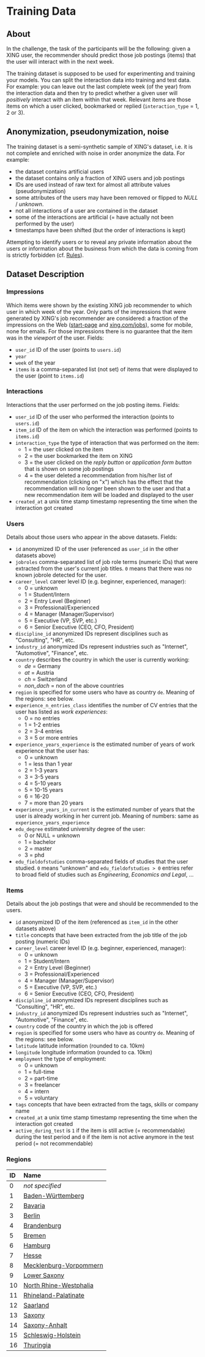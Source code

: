 Training Data
==========================

## About

In the challenge, the task of the participants will be the following: given a XING user, the recommender should predict those job postings (items) that the user will interact with in the next week. 

The training dataset is supposed to be used for experimenting and training your models. You can split the 
interaction data into training and test data. For example: you can leave out the last 
complete week (of the year) from the interaction data and then try to predict whether 
a given user will _positively_ interact with an item within that week. Relevant items 
are those items on which a user clicked, bookmarked or replied (`interaction_type` = 1, 2 or 3). 


## Anonymization, pseudonymization, noise

The training dataset is a semi-synthetic sample of XING's dataset, i.e. it is not complete and enriched with 
noise in order anonymize the data. For example: 

- the dataset contains artificial users
- the dataset contains only a fraction of XING users and job postings
- IDs are used instead of raw text for almost all attribute values (pseudonymization)
- some attributes of the users may have been removed or flipped to _NULL_ / _unknown_. 
- not all interactions of a user are contained in the dataset
- some of the interactions are artificial (= have actually not been performed by the user)
- timestamps have been shifted (but the order of interactions is kept)

Attempting to identify users or to reveal any private information about the users or information about 
the business from which the data is coming from is strictly forbidden (cf. [Rules](http://2016.recsyschallenge.com/)).

## Dataset Description 

### Impressions 

Which items were shown by the existing XING job recommender to which user in which week of the year. Only parts of the impressions that were generated by XING's job recommender are considered: a fraction of the impressions on the Web ([start-page](https://xing.com) and [xing.com/jobs](https://xing.com/jobs)), some for mobile, none for emails. For those impressions there is no guarantee that the item was in the _viewport_ of the user. Fields: 

- `user_id` ID of the user (points to `users.id`)
- `year`
- `week` of the year
- `items` is a comma-separated list (not set) of items that were displayed to the user (point to `items.id`)

### Interactions

Interactions that the user performed on the job posting items. Fields: 

- `user_id` ID of the user who performed the interaction (points to `users.id`)
- `item_id` ID of the item on which the interaction was performed (points to `items.id`)
- `interaction_type` the type of interaction that was performed on the item: 
  + 1 = the user clicked on the item
  + 2 = the user bookmarked the item on XING
  + 3 = the user clicked on the _reply button_ or _application form button_ that is shown on some job postings
  + 4 = the user deleted a recommendation from his/her list of recommendation (clicking on "x") which has the effect that the recommendation will no longer been shown to the user and that a new recommendation item will be loaded and displayed to the user
- `created_at` a unix time stamp timestamp representing the time when the interaction got created


### Users 

Details about those users who appear in the above datasets. Fields: 

- `id` anonymized ID of the user (referenced as `user_id` in the other datasets above)
- `jobroles` comma-separated list of job role terms (numeric IDs) that were extracted from the user's current job titles. `0` means that there was no known jobrole detected for the user. 
- `career_level` career level ID (e.g. beginner, experienced, manager): 
  + 0 = unknown
  + 1 = Student/Intern
  + 2 = Entry Level (Beginner)
  + 3 = Professional/Experienced
  + 4 = Manager (Manager/Supervisor)
  + 5 = Executive (VP, SVP, etc.)
  + 6 = Senior Executive (CEO, CFO, President)
- `discipline_id` anonymized IDs represent disciplines such as "Consulting", "HR", etc.
- `industry_id` anonymized IDs represent industries such as "Internet", "Automotive", "Finance", etc.
- `country` describes the country in which the user is currently working: 
  + _de_ = Germany
  + _at_ = Austria
  + _ch_ = Switzerland
  + _non\_dach_ = non of the above countries
- `region` is specified for some users who have as country `de`. Meaning of the regions: see below.
- `experience_n_entries_class` identifies the number of CV entries that the user has listed as _work experiences_:
  + 0 = no entries
  + 1 = 1-2 entries
  + 2 = 3-4 entries
  + 3 = 5 or more entries
- `experience_years_experience` is the estimated number of years of work experience that the user has: 
  + 0 = unknown 
  + 1 = less than 1 year
  + 2 = 1-3 years
  + 3 = 3-5 years
  + 4 = 5-10 years
  + 5 = 10-15 years
  + 6 = 16-20
  + 7 = more than 20 years
- `experience_years_in_current` is the estimated number of years that the user is already working in her current job. Meaning of numbers: same as `experience_years_experience`
- `edu_degree` estimated university degree of the user: 
  + 0 or NULL = unknown 
  + 1 = bachelor 
  + 2 = master
  + 3 = phd
- `edu_fieldofstudies` comma-separated fields of studies that the user studied. `0` means "unknown" and `edu_fieldofstudies > 0` entries refer to broad field of studies such as _Engineering_, _Economics and Legal_,  ... 


### Items

Details about the job postings that were and should be recommended to the users. 

- `id` anonymized ID of the item (referenced as `item_id` in the other datasets above)
- `title` concepts that have been extracted from the job title of the job posting (numeric IDs)
- `career_level` career level ID (e.g. beginner, experienced, manager): 
  + 0 = unknown
  + 1 = Student/Intern
  + 2 = Entry Level (Beginner)
  + 3 = Professional/Experienced
  + 4 = Manager (Manager/Supervisor)
  + 5 = Executive (VP, SVP, etc.)
  + 6 = Senior Executive (CEO, CFO, President)
- `discipline_id` anonymized IDs represent disciplines such as "Consulting", "HR", etc.
- `industry_id` anonymized IDs represent industries such as "Internet", "Automotive", "Finance", etc.
- `country` code of the country in which the job is offered 
- `region` is specified for some users who have as country `de`. Meaning of the regions: see below.
- `latitude` latitude information (rounded to ca. 10km)
- `longitude` longitude information (rounded to ca. 10km)
- `employment` the type of employment: 
  + 0 = unknown
  + 1 = full-time
  + 2 = part-time 
  + 3 = freelancer 
  + 4 = intern
  + 5 = voluntary
- `tags` concepts that have been extracted from the tags, skills or company name
- `created_at` a unix time stamp timestamp representing the time when the interaction got created
- `active_during_test` is `1` if the item is still active (= recommendable) during the test period and `0` if the item is not active anymore in the test period (= not recommendable) 

### Regions

| ID | Name |
|:-----|:-----|
| 0 | _not specified_ | 
| 1 | [Baden-Württemberg](https://en.wikipedia.org/wiki/Baden-W%C3%BCrttemberg) | 
| 2 | [Bavaria](https://en.wikipedia.org/wiki/Bavaria) | 
| 3 | [Berlin](https://en.wikipedia.org/wiki/Berlin) | 
| 4 | [Brandenburg](https://en.wikipedia.org/wiki/Brandenburg) | 
| 5 | [Bremen](https://en.wikipedia.org/wiki/Bremen) | 
| 6 | [Hamburg](https://en.wikipedia.org/wiki/Hamburg) | 
| 7 | [Hesse](https://en.wikipedia.org/wiki/Hesse) | 
| 8 | [Mecklenburg-Vorpommern](https://en.wikipedia.org/wiki/Mecklenburg-Vorpommern) |
| 9 | [Lower Saxony](https://en.wikipedia.org/wiki/Lower_Saxony) |  
| 10 | [North Rhine-Westphalia](https://en.wikipedia.org/wiki/North_Rhine-Westphalia) | 
| 11 | [Rhineland-Palatinate](https://en.wikipedia.org/wiki/Rhineland-Palatinate) | 
| 12 | [Saarland](https://en.wikipedia.org/wiki/Saarland) | 
| 13 | [Saxony](https://en.wikipedia.org/wiki/Saxony) | 
| 14 | [Saxony-Anhalt](https://en.wikipedia.org/wiki/Saxony-Anhalt) | 
| 15 | [Schleswig-Holstein](https://en.wikipedia.org/wiki/Schleswig-Holstein) | 
| 16 | [Thuringia](https://en.wikipedia.org/wiki/Thuringia) | 

